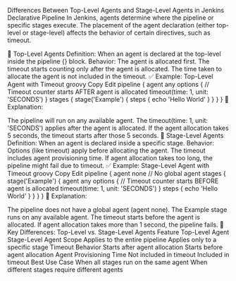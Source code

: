Differences Between Top-Level Agents and Stage-Level Agents in Jenkins Declarative Pipeline
In Jenkins, agents determine where the pipeline or specific stages execute. The placement of the agent declaration (either top-level or stage-level) affects the behavior of certain directives, such as timeout.

🔹 Top-Level Agents
Definition: When an agent is declared at the top-level inside the pipeline {} block.
Behavior:
The agent is allocated first.
The timeout starts counting only after the agent is allocated.
The time taken to allocate the agent is not included in the timeout.
✅ Example: Top-Level Agent with Timeout
groovy
Copy
Edit
pipeline {
    agent any
    options {
        // Timeout counter starts AFTER agent is allocated
        timeout(time: 1, unit: 'SECONDS')
    }
    stages {
        stage('Example') {
            steps {
                echo 'Hello World'
            }
        }
    }
}
🔹 Explanation:

The pipeline will run on any available agent.
The timeout(time: 1, unit: 'SECONDS') applies after the agent is allocated.
If the agent allocation takes 5 seconds, the timeout starts after those 5 seconds.
🔹 Stage-Level Agents
Definition: When an agent is declared inside a specific stage.
Behavior:
Options (like timeout) apply before allocating the agent.
The timeout includes agent provisioning time.
If agent allocation takes too long, the pipeline might fail due to timeout.
✅ Example: Stage-Level Agent with Timeout
groovy
Copy
Edit
pipeline {
    agent none  // No global agent
    stages {
        stage('Example') {
            agent any
            options {
                // Timeout counter starts BEFORE agent is allocated
                timeout(time: 1, unit: 'SECONDS')
            }
            steps {
                echo 'Hello World'
            }
        }
    }
}
🔹 Explanation:

The pipeline does not have a global agent (agent none).
The Example stage runs on any available agent.
The timeout starts before the agent is allocated.
If agent allocation takes more than 1 second, the pipeline fails.
🔹 Key Differences: Top-Level vs. Stage-Level Agents
Feature	Top-Level Agent	Stage-Level Agent
Scope	Applies to the entire pipeline	Applies only to a specific stage
Timeout Behavior	Starts after agent allocation	Starts before agent allocation
Agent Provisioning Time	Not included in timeout	Included in timeout
Best Use Case	When all stages run on the same agent	When different stages require different agents
